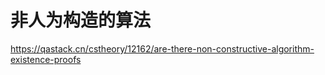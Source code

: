 # 非人为构造的算法





https://qastack.cn/cstheory/12162/are-there-non-constructive-algorithm-existence-proofs


































